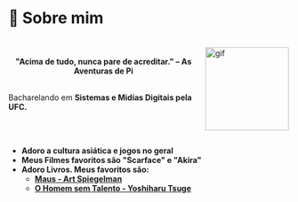 
</div>
<div style="display: inline_block">
  <h1> 🚀 Sobre mim </h1>
  <br>
    <img align="right" alt="gif" height="150" src="https://pa1.narvii.com/6433/e6629e9976f663873f430a732f185b1201d93d40_hq.gif" style="margin-left: 12px">
  <br>
  
  <div align='center'>
  <b>"Acima de tudo, nunca pare de acreditar." – As Aventuras de Pi</b>
</div>
 <br>
  
<p> Bacharelando em <b>Sistemas e Midías Digitais<b> pela UFC.</p>

  <br> <br>
</div>


- Adoro a cultura asiática e jogos no geral
- Meus Filmes favoritos são "Scarface" e "Akira"
- Adoro Livros. Meus favoritos são:
  - <a href='https://www.amazon.com.br/Maus-Edi%C3%A7%C3%A3o-especial-Art-Spiegelman/dp/6559212831/ref=tmm_hrd_swatch_0?_encoding=UTF8&qid=&sr='>Maus - Art Spiegelman </a>
  -  <a href='https://www.amazon.com.br/Homem-sem-Talento-Yoshiharu-Tsuge/dp/8595710597'>O Homem sem Talento - Yoshiharu Tsuge</a>


